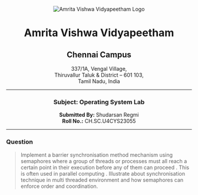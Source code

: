 <div align="center">

![Amrita Vishwa Vidyapeetham Logo](https://webfiles.amrita.edu/2024/04/WhQq1FiB-amrita-vishwa-vidyapeetham-university-logo-colored-version.svg)

# Amrita Vishwa Vidyapeetham
## Chennai Campus
337/1A, Vengal Village,  
Thiruvallur Taluk & District – 601 103,  
Tamil Nadu, India

---

### Subject: Operating System Lab

**Submitted By:** Shudarsan Regmi  
**Roll No.:** CH.SC.U4CYS23055

</div>

---
### Question

>Implement a barrier synchronisation method mechanism using semaphores where a group of threads or processes must all reach a certain point in their execution before any of them can proceed . 
This is often used in parallel computing .
Illustrate about synchronisation technique in multi threaded environment and how semaphores can enforce order and coordination.


